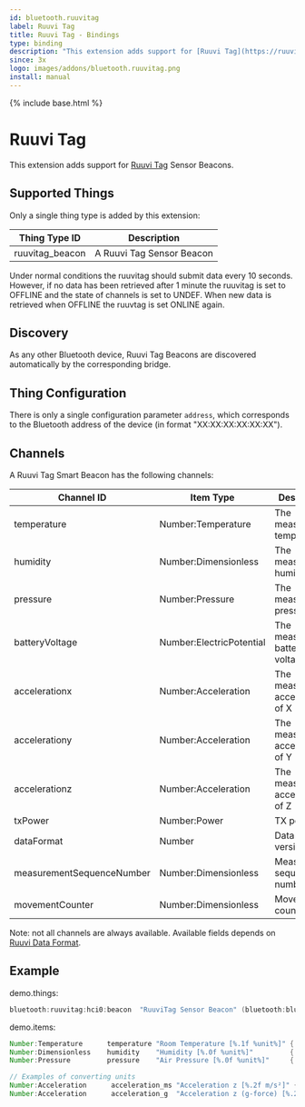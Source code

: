 ```yaml
---
id: bluetooth.ruuvitag
label: Ruuvi Tag
title: Ruuvi Tag - Bindings
type: binding
description: "This extension adds support for [Ruuvi Tag](https://ruuvi.com/) Sensor Beacons."
since: 3x
logo: images/addons/bluetooth.ruuvitag.png
install: manual
---
```


<!-- Attention authors: Do not edit directly. Please add your changes to the appropriate source repository -->

{% include base.html %}

# Ruuvi Tag

This extension adds support for [Ruuvi Tag](https://ruuvi.com/) Sensor Beacons.

## Supported Things

Only a single thing type is added by this extension:

| Thing Type ID   | Description               |
| --------------- | ------------------------- |
| ruuvitag_beacon | A Ruuvi Tag Sensor Beacon |

Under normal conditions the ruuvitag should submit data every 10 seconds.
However, if no data has been retrieved after 1 minute the ruuvitag is set to OFFLINE and the state of channels is set to UNDEF.
When new data is retrieved when OFFLINE the ruuvtag is set ONLINE again.

## Discovery

As any other Bluetooth device, Ruuvi Tag Beacons are discovered automatically by the corresponding bridge.

## Thing Configuration

There is only a single configuration parameter `address`, which corresponds to the Bluetooth address of the device (in format "XX:XX:XX:XX:XX:XX").

## Channels

A Ruuvi Tag Smart Beacon has the following channels:

| Channel ID                | Item Type                | Description                    |
| ------------------------- | ------------------------ | ------------------------------ |
| temperature               | Number:Temperature       | The measured temperature       |
| humidity                  | Number:Dimensionless     | The measured humidity          |
| pressure                  | Number:Pressure          | The measured air pressure      |
| batteryVoltage            | Number:ElectricPotential | The measured battery voltage   |
| accelerationx             | Number:Acceleration      | The measured acceleration of X |
| accelerationy             | Number:Acceleration      | The measured acceleration of Y |
| accelerationz             | Number:Acceleration      | The measured acceleration of Z |
| txPower                   | Number:Power             | TX power                       |
| dataFormat                | Number                   | Data format version            |
| measurementSequenceNumber | Number:Dimensionless     | Measurement sequence number    |
| movementCounter           | Number:Dimensionless     | Movement counter               |

Note: not all channels are always available. Available fields depends on [Ruuvi Data Format](https://github.com/ruuvi/ruuvi-sensor-protocols).

## Example

demo.things:

```java
bluetooth:ruuvitag:hci0:beacon  "RuuviTag Sensor Beacon" (bluetooth:bluez:hci0) [ address="12:34:56:78:9A:BC" ]
```

demo.items:

```java
Number:Temperature      temperature "Room Temperature [%.1f %unit%]" { channel="bluetooth:ruuvitag:hci0:beacon:temperature" }
Number:Dimensionless    humidity    "Humidity [%.0f %unit%]"         { channel="bluetooth:ruuvitag:hci0:beacon:humidity" }
Number:Pressure         pressure    "Air Pressure [%.0f %unit%]"     { channel="bluetooth:ruuvitag:hci0:beacon:pressure" }

// Examples of converting units
Number:Acceleration      acceleration_ms "Acceleration z [%.2f m/s²]" { channel="bluetooth:ruuvitag:hci0:beacon:accelerationz" }
Number:Acceleration      acceleration_g  "Acceleration z (g-force) [%.2f gₙ]" { channel="bluetooth:ruuvitag:hci0:beacon:accelerationz" }
```
